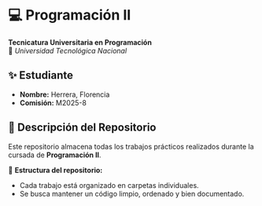 # 💻 Programación II 
**Tecnicatura Universitaria en Programación**  
📍 *Universidad Tecnológica Nacional*  

## ✨ Estudiante  
- **Nombre:** Herrera, Florencia   
- **Comisión:** M2025-8 
## 📂 Descripción del Repositorio  
Este repositorio almacena todas los trabajos prácticos realizados durante la cursada de **Programación II**.  

📌 **Estructura del repositorio:**  
- Cada trabajo está organizado en carpetas individuales.    
- Se busca mantener un código limpio, ordenado y bien documentado.  



